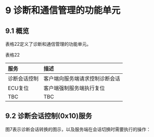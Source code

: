 # 9 诊断和通信管理的功能单元

## 9.1 概览

表格22定义了诊断和通信管理的功能单元。

表格22

|服务|描述|
|:--|:--|
|诊断会话控制 |客户端向服务端请求控制诊断会话 |
|ECU复位     |客户端强制服务端执行复位      |
|TBC |TBC |

## 9.2 诊断会话控制(0x10)服务

图7表示诊断会话转换的图示，以及服务端在会话切换时需要执行的操作：


